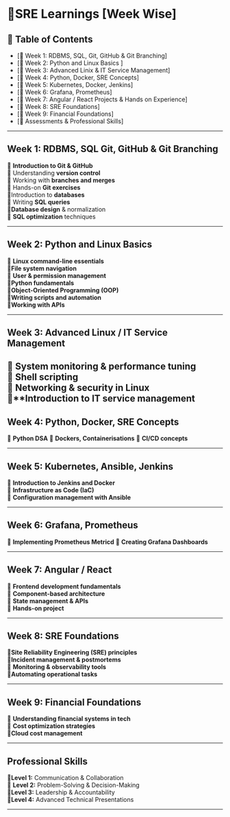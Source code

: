 # 🚀SRE Learnings [Week Wise] 

## 📌 Table of Contents  
- [📍 Week 1: RDBMS, SQL, Git, GitHub & Git Branching]
- [📍 Week 2: Python and Linux Basics ] 
- [📍 Week 3: Advanced Linix & IT Service Management] 
- [📍 Week 4: Python, Docker, SRE Concepts]  
- [📍 Week 5: Kubernetes, Docker, Jenkins] 
- [📍 Week 6: Grafana, Prometheus]
- [📍 Week 7: Angular / React Projects & Hands on Experience] 
- [📍 Week 8: SRE Foundations]  
- [📍 Week 9: Financial Foundations] 
- [📍 Assessments & Professional Skills] 

---

##  Week 1: RDBMS, SQL Git, GitHub & Git Branching  
🔹 **Introduction to Git & GitHub**  
🔹 Understanding **version control**  
🔹 Working with **branches and merges**  
🔹 Hands-on **Git exercises**  
🔹Introduction to **databases**  
🔹 Writing **SQL queries**  
🔹**Database design** & normalization  
🔹 **SQL optimization** techniques

---

##  Week 2: Python and Linux Basics
   🔹 **Linux command-line essentials**  
   🔹**File system navigation**  
   🔹 **User & permission management**  
   🔹**Python fundamentals**  
   🔹**Object-Oriented Programming (OOP)**  
   🔹**Writing scripts and automation**  
   🔹**Working with APIs**
    

---

##  Week 3: Advanced Linux / IT Service Management  

🔹 **System monitoring** & performance tuning  
🔹 **Shell scripting**  
🔹 **Networking & security in Linux** 
🔹**Introduction to **IT service management** 
---

##  Week 4:  Python, Docker, SRE Concepts
 🔹  **Python DSA**
 🔹  **Dockers, Containerisations**
 🔹  **CI/CD concepts**

---

##  Week 5:  Kubernetes, Ansible, Jenkins
🔹  **Introduction to Jenkins and Docker**  
🔹  **Infrastructure as Code (IaC)**  
🔹  **Configuration management with Ansible**
  

---

##  Week 6:  Grafana, Prometheus 
🔹  **Implementing Prometheus Metricd**
🔹 **Creating Grafana Dashboards**
   

---

## Week 7: Angular / React  
🔹 **Frontend development fundamentals**  
🔹 **Component-based architecture**  
🔹 **State management & APIs**  
🔹 **Hands-on project**  

---

## Week 8: SRE Foundations  
 🔹**Site Reliability Engineering (SRE) principles**  
 🔹**Incident management & postmortems**  
 🔹 **Monitoring & observability tools**  
 🔹**Automating operational tasks**  

---

## Week 9: Financial Foundations  
🔹 **Understanding financial systems in tech**  
🔹 **Cost optimization strategies**  
🔹**Cloud cost management**  

---

## Professional Skills   
 🔹**Level 1:** Communication & Collaboration  
 🔹 **Level 2:** Problem-Solving & Decision-Making  
 🔹**Level 3:** Leadership & Accountability  
 🔹**Level 4:** Advanced Technical Presentations  

---


